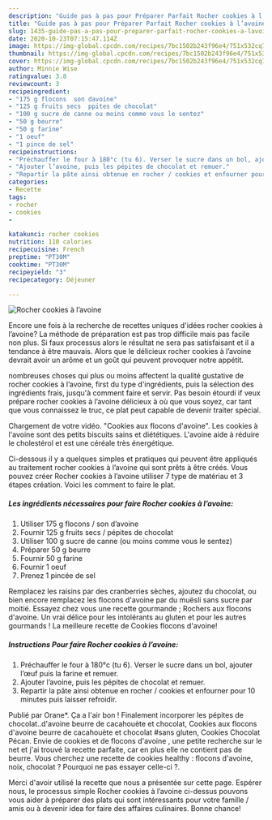 ```yaml
---
description: "Guide pas à pas pour Préparer Parfait Rocher cookies à l’avoine"
title: "Guide pas à pas pour Préparer Parfait Rocher cookies à l’avoine"
slug: 1435-guide-pas-a-pas-pour-preparer-parfait-rocher-cookies-a-lavoine
date: 2020-10-23T07:15:47.114Z
image: https://img-global.cpcdn.com/recipes/7bc1502b243f96e4/751x532cq70/rocher-cookies-a-lavoine-photo-principale-de-la-recette.jpg
thumbnail: https://img-global.cpcdn.com/recipes/7bc1502b243f96e4/751x532cq70/rocher-cookies-a-lavoine-photo-principale-de-la-recette.jpg
cover: https://img-global.cpcdn.com/recipes/7bc1502b243f96e4/751x532cq70/rocher-cookies-a-lavoine-photo-principale-de-la-recette.jpg
author: Minnie Wise
ratingvalue: 3.8
reviewcount: 3
recipeingredient:
- "175 g flocons  son davoine"
- "125 g fruits secs  ppites de chocolat"
- "100 g sucre de canne ou moins comme vous le sentez"
- "50 g beurre"
- "50 g farine"
- "1 oeuf"
- "1 pince de sel"
recipeinstructions:
- "Préchauffer le four à 180°c (tu 6). Verser le sucre dans un bol, ajouter l’œuf puis la farine et remuer."
- "Ajouter l’avoine, puis les pépites de chocolat et remuer."
- "Repartir la pâte ainsi obtenue en rocher / cookies et enfourner pour 10 minutes puis laisser refroidir."
categories:
- Recette
tags:
- rocher
- cookies
- 

katakunci: rocher cookies  
nutrition: 110 calories
recipecuisine: French
preptime: "PT30M"
cooktime: "PT30M"
recipeyield: "3"
recipecategory: Déjeuner

---
```



![Rocher cookies à l’avoine](https://img-global.cpcdn.com/recipes/7bc1502b243f96e4/751x532cq70/rocher-cookies-a-lavoine-photo-principale-de-la-recette.jpg)

Encore une fois à la recherche de recettes uniques d'idées rocher cookies à l’avoine? La méthode de préparation est pas trop difficile mais pas facile non plus. Si faux processus alors le résultat ne sera pas satisfaisant et il a tendance à être mauvais. Alors que le délicieux rocher cookies à l’avoine devrait avoir un arôme et un goût qui peuvent provoquer notre appétit.

nombreuses choses qui plus ou moins affectent la qualité gustative de rocher cookies à l’avoine, first du type d'ingrédients, puis la sélection des ingrédients frais, jusqu'à comment faire et servir. Pas besoin étourdi if veux prépare rocher cookies à l’avoine délicieux à où que vous soyez, car tant que vous connaissez le truc, ce plat peut capable de devenir traiter spécial.

Chargement de votre vidéo. &#34;Cookies aux flocons d&#39;avoine&#34;. Les cookies à l&#39;avoine sont des petits biscuits sains et diététiques. L&#39;avoine aide à réduire le cholestérol et est une céréale très énergétique.


Ci-dessous il y a quelques simples et pratiques qui peuvent être appliqués au traitement rocher cookies à l’avoine qui sont prêts à être créés. Vous pouvez créer Rocher cookies à l’avoine utiliser 7 type de matériau et 3 étapes création. Voici les comment to faire le plat.

<!--inarticleads1-->

##### Les ingrédients nécessaires pour faire Rocher cookies à l’avoine:

1. Utiliser 175 g flocons / son d’avoine
1. Fournir 125 g fruits secs / pépites de chocolat
1. Utiliser 100 g sucre de canne (ou moins comme vous le sentez)
1. Préparer 50 g beurre
1. Fournir 50 g farine
1. Fournir 1 oeuf
1. Prenez 1 pincée de sel


Remplacez les raisins par des cranberries sèches, ajoutez du chocolat, ou bien encore remplacez les flocons d&#39;avoine par du muësli sans sucre par moitié. Essayez chez vous une recette gourmande ; Rochers aux flocons d&#39;avoine. Un vrai délice pour les intolérants au gluten et pour les autres gourmands ! La meilleure recette de Cookies flocons d&#39;avoine! 

<!--inarticleads2-->

##### Instructions Pour faire Rocher cookies à l’avoine:

1. Préchauffer le four à 180°c (tu 6). Verser le sucre dans un bol, ajouter l’œuf puis la farine et remuer.
1. Ajouter l’avoine, puis les pépites de chocolat et remuer.
1. Repartir la pâte ainsi obtenue en rocher / cookies et enfourner pour 10 minutes puis laisser refroidir.


Publié par Orane*. Ça a l&#39;air bon ! Finalement incorporer les pépites de chocolat..d&#39;avoine beurre de cacahouète et chocolat, Cookies aux flocons d&#39;avoine beurre de cacahouète et chocolat #sans gluten, Cookies Chocolat Pécan. Envie de cookies et de flocons d&#39;avoine , une petite recherche sur le net et j&#39;ai trouvé la recette parfaite, car en plus elle ne contient pas de beurre. Vous cherchez une recette de cookies healthy : flocons d&#39;avoine, noix, chocolat ? Pourquoi ne pas essayer celle-ci ?. 


Merci d'avoir utilisé la recette que nous a présentée sur cette page. Espérer nous, le processus simple Rocher cookies à l’avoine ci-dessus pouvons vous aider à préparer des plats qui sont intéressants pour votre famille / amis ou à devenir idea for faire des affaires culinaires. Bonne chance!
